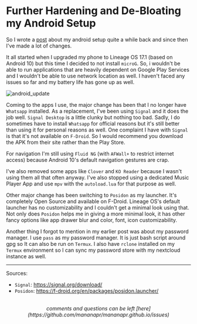 # Further Hardening and De-Bloating my Android Setup

So I wrote a [post](/android.html) about my android setup quite a while back and since then I've made a lot of changes.

It all started when I upgraded my phone to Lineage OS 17.1 (based on Android 10) but this time I decided to not install `microG`.
So, i wouldn't be able to run applications that are heavily dependent on Google Play Services and I wouldn't be able to use network location as well.
I haven't faced any issues so far and my battery life has gone up as well.

<picture>
  <img src="/images/android_update.png" alt="android_update">
</picture>

Coming to the apps I use, the major change has been that I no longer have `Whatsapp` installed. As a replacement, I've been using `Signal` and it does the job well.
`Signal Desktop` is a little clunky but nothing too bad. Sadly, I do sometimes have to install `Whatsapp` for official reasons but it's still better than using it for personal reasons as well.
One complaint I have with `Signal` is that it's not available on `F-Droid`. So I would recommend you download the APK from their site rather than the Play Store.

For navigation I'm still using `Fluid NG` (with `AFWall+` to restrict internet access) because Android 10's default navigation gestures are crap.

I've also removed some apps like `Clover` and `KO Reader` because I wasn't using them all that often anyway.
I've also stopped using a dedicated Music Player App and use `mpv` with the `autoload.lua` for that purpose as well.

Other major change has been switching to `Posidon` as my launcher. It's completely Open Source and available on F-Droid. Lineage OS's default launcher has no customizability and I couldn't get a minimal look
using that. Not only does `Posidon` helps me in giving a more minimal look, it has other fancy options like app drawer blur and color, font, icon customizability.

Another thing I forgot to mention in my earlier post was about my password manager. I use `pass` as my password manager. It is just bash script around gpg so It can also be run on `Termux`.
I also have `rclone` installed on my `Termux` environment so I can sync my password store with my nextcloud instance as well.

---

Sources:

- `Signal`: <https://signal.org/download/>
- `Posidon`: <https://f-droid.org/en/packages/posidon.launcher/>

<br>
<center><i>
comments and questions can be left [here](https://github.com/mananapr/mananapr.github.io/issues)
</i></center>
